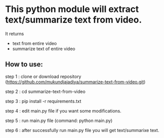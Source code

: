 # This python module will extract text/summarize text from video.
It returns 
 - text from entire video
 - summarize text of entire video

## How to use:

step 1 : clone or download repository (https://github.com/mukundjajadiya/summarize-text-from-video.git) 

step 2 : cd summarize-text-from-video

step 3 : pip install -r requirements.txt

step 4 : edit main.py file if you want some modifications.

step 5 : run main.py file (command: python main.py)

step 6 : after successfully run main.py file you will get text/summarixe text.